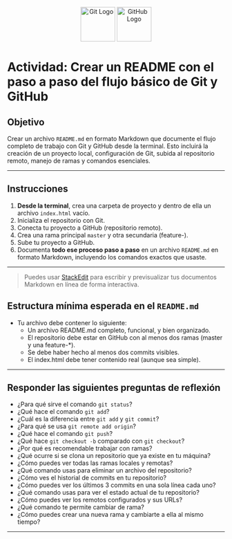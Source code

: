 <p align="center">
  <img src="https://git-scm.com/images/logos/downloads/Git-Icon-1788C.png" alt="Git Logo" width="80" height="80" />
  <img src="https://github.githubassets.com/images/modules/logos_page/GitHub-Mark.png" alt="GitHub Logo" width="80" height="80" />
</p>

# Actividad: Crear un README con el paso a paso del flujo básico de Git y GitHub

## Objetivo

Crear un archivo `README.md` en formato Markdown que documente el flujo completo de trabajo con Git y GitHub desde la terminal. Esto incluirá la creación de un proyecto local, configuración de Git, subida al repositorio remoto, manejo de ramas y comandos esenciales.

---

## Instrucciones

1. **Desde la terminal**, crea una carpeta de proyecto y dentro de ella un archivo `index.html` vacío.
2. Inicializa el repositorio con Git.
3. Conecta tu proyecto a GitHub (repositorio remoto).
4. Crea una rama principal `master` y otra secundaria (feature-).
5. Sube tu proyecto a GitHub.
6. Documenta **todo ese proceso paso a paso** en un archivo `README.md` en formato Markdown, incluyendo los comandos exactos que usaste.

---

> Puedes usar [StackEdit](https://stackedit.io/) para escribir y previsualizar tus documentos Markdown en línea de forma interactiva.  

## Estructura mínima esperada en el `README.md`

- Tu archivo debe contener lo siguiente:
    - Un archivo README.md completo, funcional, y bien organizado.
    - El repositorio debe estar en GitHub con al menos dos ramas (master y una feature-*).
    - Se debe haber hecho al menos dos commits visibles.
    - El index.html debe tener contenido real (aunque sea simple).

---

## Responder las siguientes preguntas de reflexión

- ¿Para qué sirve el comando `git status`?
- ¿Qué hace el comando `git add`?
- ¿Cuál es la diferencia entre `git add` y `git commit`?
- ¿Para qué se usa `git remote add origin`?
- ¿Qué hace el comando `git push`?
- ¿Qué hace `git checkout -b` comparado con `git checkout`?
- ¿Por qué es recomendable trabajar con ramas?
- ¿Qué ocurre si se clona un repositorio que ya existe en tu máquina?
- ¿Cómo puedes ver todas las ramas locales y remotas?
- ¿Qué comando usas para eliminar un archivo del repositorio?
- ¿Cómo ves el historial de commits en tu repositorio?
- ¿Cómo puedes ver los últimos 3 commits en una sola línea cada uno?
- ¿Qué comando usas para ver el estado actual de tu repositorio?
- ¿Cómo puedes ver los remotos configurados y sus URLs?
- ¿Qué comando te permite cambiar de rama?
- ¿Cómo puedes crear una nueva rama y cambiarte a ella al mismo tiempo?

---